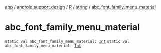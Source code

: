 [app](../../../index.md) / [android.support.design](../../index.md) / [R](../index.md) / [string](index.md) / [abc_font_family_menu_material](./abc_font_family_menu_material.md)

# abc_font_family_menu_material

`static val abc_font_family_menu_material: `[`Int`](https://kotlinlang.org/api/latest/jvm/stdlib/kotlin/-int/index.html)
`static val abc_font_family_menu_material: `[`Int`](https://kotlinlang.org/api/latest/jvm/stdlib/kotlin/-int/index.html)